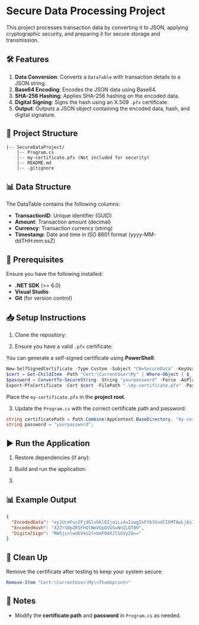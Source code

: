 # Secure Data Processing Project

This project processes transaction data by converting it to JSON, applying cryptographic security, and preparing it for secure storage and transmission.

## 🛠️ Features

1. **Data Conversion**: Converts a `DataTable` with transaction details to a JSON string.
2. **Base64 Encoding**: Encodes the JSON data using Base64.
3. **SHA-256 Hashing**: Applies SHA-256 hashing on the encoded data.
4. **Digital Signing**: Signs the hash using an X.509 `.pfx` certificate.
5. **Output**: Outputs a JSON object containing the encoded data, hash, and digital signature.

## 📂 Project Structure
```
|-- SecureDataProject/
    |-- Program.cs
    |-- my-certificate.pfx (Not included for security)
    |-- README.md
    |-- .gitignore
```

## 📊 Data Structure
The DataTable contains the following columns:

- **TransactionID**: Unique identifier (GUID)
- **Amount**: Transaction amount (decimal)
- **Currency**: Transaction currency (string)
- **Timestamp**: Date and time in ISO 8601 format (yyyy-MM-ddTHH:mm:ssZ)

## 🧰 Prerequisites

Ensure you have the following installed:

- **.NET SDK** (>= 6.0)
- **Visual Studio** 
- **Git** (for version control)

## 📥 Setup Instructions

1. Clone the repository:

2. Ensure you have a valid `.pfx` certificate:

You can generate a self-signed certificate using **PowerShell**:

```powershell
New-SelfSignedCertificate -Type Custom -Subject "CN=SecureData" -KeyUsage DigitalSignature -CertStoreLocation "Cert:\CurrentUser\My"
$cert = Get-ChildItem -Path "Cert:\CurrentUser\My" | Where-Object { $_.Subject -eq "CN=SecureData" }
$password = ConvertTo-SecureString -String "yourpassword" -Force -AsPlainText
Export-PfxCertificate -Cert $cert -FilePath ".\my-certificate.pfx" -Password $password
```

Place the `my-certificate.pfx` in the **project root**.

3. Update the `Program.cs` with the correct certificate path and password:

```csharp
string certificatePath = Path.Combine(AppContext.BaseDirectory, "my-certificate.pfx");
string password = "yourpassword";
```

## ▶️ Run the Application

1. Restore dependencies (if any):

2. Build and run the application:
3. 

## 📊 Example Output

```json
{
  "EncodedData": "eyJUcmFuc2FjdGlvbklEIjoiLi4uIiwgIkFtb3VudCI6MTAwLjAsICJDdXJyZW5jeSI6IlVTRCIsICJUaW1lc3RhbXAiOiIyMDI0LTAxLTAxVDAwOjAwOjAwWiJ9",
  "EncodedHash": "X2ZrS0pZR1FhQlNmVGpQVG5uNnZLQT09",
  "DigitalSign": "RW5jcnlwdGVkU2lnbmF0dXJlSGVyZQ=="
}
```

## 🧹 Clean Up

Remove the certificate after testing to keep your system secure:

```powershell
Remove-Item "Cert:\CurrentUser\My\<Thumbprint>"
```

## 📌 Notes

- Modify the **certificate path** and **password** in `Program.cs` as needed.
